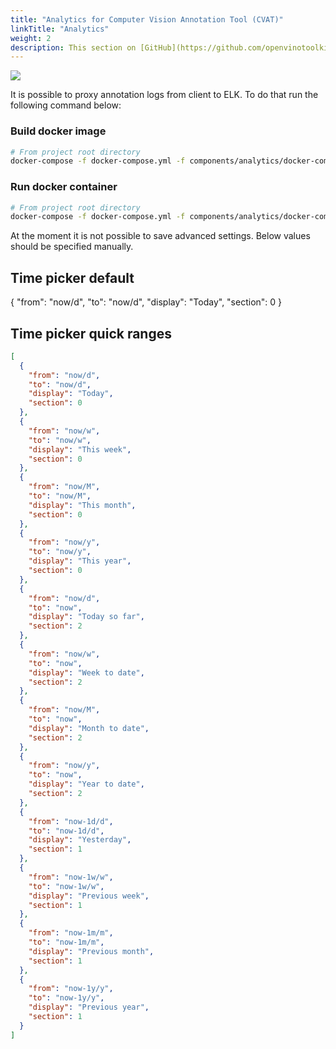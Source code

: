 ```yaml
---
title: "Analytics for Computer Vision Annotation Tool (CVAT)"
linkTitle: "Analytics"
weight: 2
description: This section on [GitHub](https://github.com/openvinotoolkit/cvat/tree/develop/components/analytics)
---
```


![](/images/image097.jpg)

It is possible to proxy annotation logs from client to ELK. To do that run the following command below:

### Build docker image
```bash
# From project root directory
docker-compose -f docker-compose.yml -f components/analytics/docker-compose.analytics.yml build
```

### Run docker container
```bash
# From project root directory
docker-compose -f docker-compose.yml -f components/analytics/docker-compose.analytics.yml up -d
```

At the moment it is not possible to save advanced settings. Below values should be specified manually.

## Time picker default
{
    "from": "now/d",
    "to": "now/d",
    "display": "Today",
    "section": 0
}

## Time picker quick ranges

```json
[
  {
    "from": "now/d",
    "to": "now/d",
    "display": "Today",
    "section": 0
  },
  {
    "from": "now/w",
    "to": "now/w",
    "display": "This week",
    "section": 0
  },
  {
    "from": "now/M",
    "to": "now/M",
    "display": "This month",
    "section": 0
  },
  {
    "from": "now/y",
    "to": "now/y",
    "display": "This year",
    "section": 0
  },
  {
    "from": "now/d",
    "to": "now",
    "display": "Today so far",
    "section": 2
  },
  {
    "from": "now/w",
    "to": "now",
    "display": "Week to date",
    "section": 2
  },
  {
    "from": "now/M",
    "to": "now",
    "display": "Month to date",
    "section": 2
  },
  {
    "from": "now/y",
    "to": "now",
    "display": "Year to date",
    "section": 2
  },
  {
    "from": "now-1d/d",
    "to": "now-1d/d",
    "display": "Yesterday",
    "section": 1
  },
  {
    "from": "now-1w/w",
    "to": "now-1w/w",
    "display": "Previous week",
    "section": 1
  },
  {
    "from": "now-1m/m",
    "to": "now-1m/m",
    "display": "Previous month",
    "section": 1
  },
  {
    "from": "now-1y/y",
    "to": "now-1y/y",
    "display": "Previous year",
    "section": 1
  }
]
```
